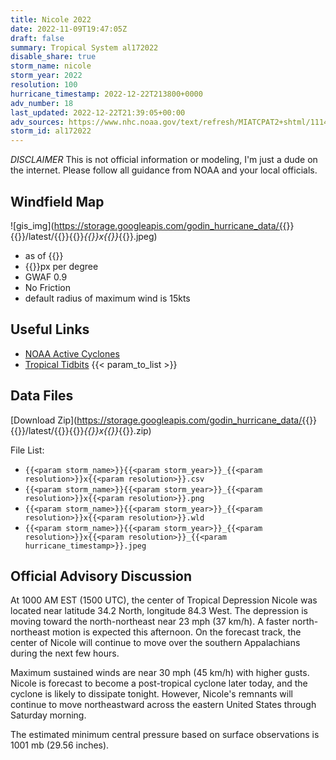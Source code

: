 ```yaml
---
title: Nicole 2022
date: 2022-11-09T19:47:05Z
draft: false
summary: Tropical System al172022
disable_share: true
storm_name: nicole
storm_year: 2022
resolution: 100
hurricane_timestamp: 2022-12-22T213800+0000
adv_number: 18
last_updated: 2022-12-22T21:39:05+00:00
adv_sources: https://www.nhc.noaa.gov/text/refresh/MIATCPAT2+shtml/111441.shtml;https://www.nhc.noaa.gov/refresh/graphics_at2+shtml/144313.shtml?cone
storm_id: al172022
---
```

*DISCLAIMER* This is not official information or modeling, I'm just a dude on the internet.  Please follow all guidance from NOAA and your local officials.

## Windfield Map
![gis_img](https://storage.googleapis.com/godin_hurricane_data/{{<param storm_name>}}{{<param storm_year>}}/latest/{{<param storm_name>}}{{<param storm_year>}}_{{<param resolution>}}x{{<param resolution>}}_{{<param hurricane_timestamp>}}.jpeg)

- as of {{<param last_updated>}}
- {{<param resolution>}}px per degree
- GWAF 0.9
- No Friction
- default radius of maximum wind is 15kts

## Useful Links
- [NOAA Active Cyclones](https://www.nhc.noaa.gov/)
- [Tropical Tidbits](https://www.tropicaltidbits.com/storminfo/)
{{< param_to_list >}}

## Data Files
[Download Zip](https://storage.googleapis.com/godin_hurricane_data/{{<param storm_name>}}{{<param storm_year>}}/latest/{{<param storm_name>}}{{<param storm_year>}}_{{<param resolution>}}x{{<param resolution>}}_{{<param hurricane_timestamp>}}.zip)

File List:
- `{{<param storm_name>}}{{<param storm_year>}}_{{<param resolution>}}x{{<param resolution>}}.csv`
- `{{<param storm_name>}}{{<param storm_year>}}_{{<param resolution>}}x{{<param resolution>}}.png`
- `{{<param storm_name>}}{{<param storm_year>}}_{{<param resolution>}}x{{<param resolution>}}.wld`
- `{{<param storm_name>}}{{<param storm_year>}}_{{<param resolution>}}x{{<param resolution>}}_{{<param hurricane_timestamp>}}.jpeg`


## Official Advisory Discussion
At 1000 AM EST (1500 UTC), the center of Tropical Depression Nicole
was located near latitude 34.2 North, longitude 84.3 West. The
depression is moving toward the north-northeast near 23 mph (37
km/h). A faster north-northeast motion is expected this afternoon.
On the forecast track, the center of Nicole will continue to move
over the southern Appalachians during the next few hours.
 
Maximum sustained winds are near 30 mph (45 km/h) with higher gusts.
Nicole is forecast to become a post-tropical cyclone later today,
and the cyclone is likely to dissipate tonight. However, Nicole's
remnants will continue to move northeastward across the eastern
United States through Saturday morning.
 
The estimated minimum central pressure based on surface 
observations is 1001 mb (29.56 inches).